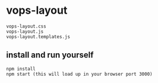 # vops-layout

```
vops-layout.css
vops-layout.js
vops-layout.templates.js
```

## install and run yourself
```
npm install
npm start (this will load up in your browser port 3000)
```